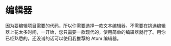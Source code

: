 # 编辑器

因为要编辑项目需要的代码，所以你需要选择一款文本编辑器。不需要在挑选编辑器上花太多时间，一开始，您只需要一款现代的，使用简单的编辑器就行了。用你已经熟悉的，还没谱的话可以使用我推荐的 Atom 编辑器。

